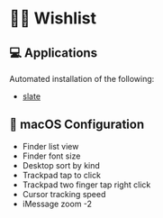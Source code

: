 # 🧞‍♂️ Wishlist

## 💻 Applications
Automated installation of the following:
* [slate](https://github.com/jigish/slate)

## 🍎 macOS Configuration
* Finder list view
* Finder font size
* Desktop sort by kind
* Trackpad tap to click
* Trackpad two finger tap right click
* Cursor tracking speed
* iMessage zoom -2
